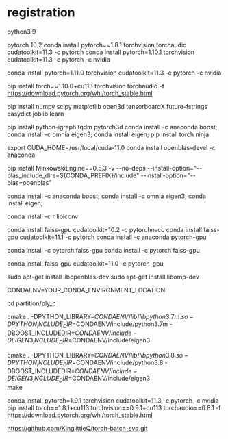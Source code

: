 # registration
python3.9

pytorch 10.2
conda install pytorch==1.8.1 torchvision torchaudio cudatoolkit=11.3 -c pytorch
conda install pytorch=1.10.1 torchvision cudatoolkit=11.3 -c pytorch -c nvidia

conda install pytorch=1.11.0 torchvision cudatoolkit=11.3 -c pytorch -c nvidia

pip install torch==1.10.0+cu113 torchvision torchaudio -f https://download.pytorch.org/whl/torch_stable.html


pip install numpy scipy matplotlib open3d tensorboardX future-fstrings easydict joblib learn

pip install python-igraph tqdm pytorch3d
conda install -c anaconda boost; conda install -c omnia eigen3; conda install eigen; 
pip install torch ninja

export CUDA_HOME=/usr/local/cuda-11.0
conda install openblas-devel -c anaconda

pip install MinkowskiEngine==0.5.3 -v --no-deps --install-option="--blas_include_dirs=${CONDA_PREFIX}/include" --install-option="--blas=openblas"


conda install -c anaconda boost; conda install -c omnia eigen3; conda install eigen; 

conda install -c r libiconv

conda install faiss-gpu cudatoolkit=10.2 -c pytorchnvcc 
conda install faiss-gpu cudatoolkit=11.1 -c pytorch
conda install -c anaconda pytorch-gpu

conda install -c pytorch faiss-gpu
conda install -c pytorch faiss-gpu

conda install faiss-gpu cudatoolkit=11.0 -c pytorch-gpu


sudo apt-get install libopenblas-dev
sudo apt-get install libomp-dev

CONDAENV=YOUR_CONDA_ENVIRONMENT_LOCATION

cd partition/ply_c

cmake . -DPYTHON_LIBRARY=$CONDAENV/lib/libpython3.7m.so -DPYTHON_INCLUDE_DIR=$CONDAENV/include/python3.7m -DBOOST_INCLUDEDIR=$CONDAENV/include -DEIGEN3_INCLUDE_DIR=$CONDAENV/include/eigen3   

cmake . -DPYTHON_LIBRARY=$CONDAENV/lib/libpython3.8.so -DPYTHON_INCLUDE_DIR=$CONDAENV/include/python3.8 -DBOOST_INCLUDEDIR=$CONDAENV/include -DEIGEN3_INCLUDE_DIR=$CONDAENV/include/eigen3   
make


conda install pytorch=1.9.1 torchvision cudatoolkit=11.3 -c pytorch -c nvidia
pip install torch==1.8.1+cu113 torchvision==0.9.1+cu113 torchaudio==0.8.1 -f https://download.pytorch.org/whl/torch_stable.html


https://github.com/KinglittleQ/torch-batch-svd.git